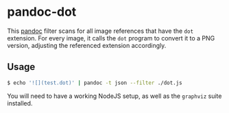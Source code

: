 # pandoc-dot

This [pandoc](http://johnmacfarlane.net/pandoc/) filter scans for all image references that have the `dot` extension. For every image, it calls the `dot` program to convert it to a PNG version, adjusting the referenced extension accordingly.  

## Usage

```bash
$ echo '![](test.dot)' | pandoc -t json --filter ./dot.js 

```

You will need to have a working NodeJS setup, as well as the `graphviz` suite installed.
